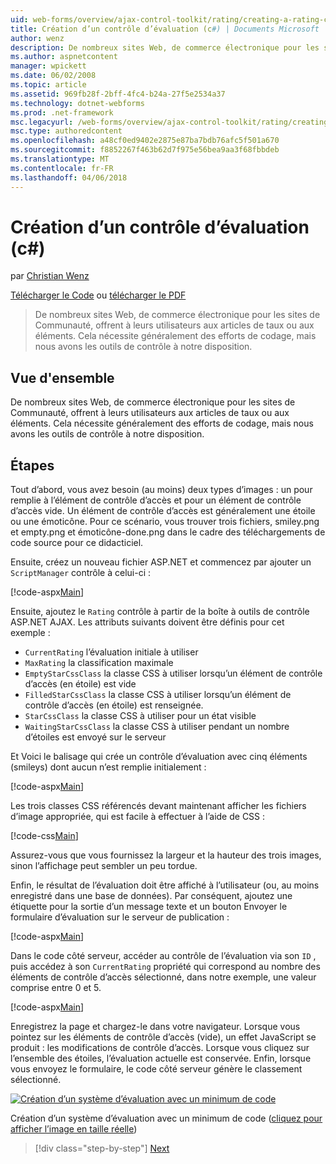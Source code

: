```yaml
---
uid: web-forms/overview/ajax-control-toolkit/rating/creating-a-rating-control-cs
title: Création d’un contrôle d’évaluation (c#) | Documents Microsoft
author: wenz
description: De nombreux sites Web, de commerce électronique pour les sites de Communauté, offrent à leurs utilisateurs aux articles de taux ou aux éléments. Cela nécessite généralement des efforts de codage, mais nous avons le...
ms.author: aspnetcontent
manager: wpickett
ms.date: 06/02/2008
ms.topic: article
ms.assetid: 969fb28f-2bff-4fc4-b24a-27f5e2534a37
ms.technology: dotnet-webforms
ms.prod: .net-framework
msc.legacyurl: /web-forms/overview/ajax-control-toolkit/rating/creating-a-rating-control-cs
msc.type: authoredcontent
ms.openlocfilehash: a48cf0ed9402e2875e87ba7bdb76afc5f501a670
ms.sourcegitcommit: f8852267f463b62d7f975e56bea9aa3f68fbbdeb
ms.translationtype: MT
ms.contentlocale: fr-FR
ms.lasthandoff: 04/06/2018
---
```

<a name="creating-a-rating-control-c"></a>Création d’un contrôle d’évaluation (c#)
====================
par [Christian Wenz](https://github.com/wenz)

[Télécharger le Code](http://download.microsoft.com/download/9/3/f/93f8daea-bebd-4821-833b-95205389c7d0/rating0.cs.zip) ou [télécharger le PDF](http://download.microsoft.com/download/2/d/c/2dc10e34-6983-41d4-9c08-f78f5387d32b/rating0CS.pdf)

> De nombreux sites Web, de commerce électronique pour les sites de Communauté, offrent à leurs utilisateurs aux articles de taux ou aux éléments. Cela nécessite généralement des efforts de codage, mais nous avons les outils de contrôle à notre disposition.


## <a name="overview"></a>Vue d'ensemble

De nombreux sites Web, de commerce électronique pour les sites de Communauté, offrent à leurs utilisateurs aux articles de taux ou aux éléments. Cela nécessite généralement des efforts de codage, mais nous avons les outils de contrôle à notre disposition.

## <a name="steps"></a>Étapes

Tout d’abord, vous avez besoin (au moins) deux types d’images : un pour remplie à l’élément de contrôle d’accès et pour un élément de contrôle d’accès vide. Un élément de contrôle d’accès est généralement une étoile ou une émoticône. Pour ce scénario, vous trouver trois fichiers, smiley.png et empty.png et émoticône-done.png dans le cadre des téléchargements de code source pour ce didacticiel.

Ensuite, créez un nouveau fichier ASP.NET et commencez par ajouter un `ScriptManager` contrôle à celui-ci :

[!code-aspx[Main](creating-a-rating-control-cs/samples/sample1.aspx)]

Ensuite, ajoutez le `Rating` contrôle à partir de la boîte à outils de contrôle ASP.NET AJAX. Les attributs suivants doivent être définis pour cet exemple :

- `CurrentRating` l’évaluation initiale à utiliser
- `MaxRating` la classification maximale
- `EmptyStarCssClass` la classe CSS à utiliser lorsqu’un élément de contrôle d’accès (en étoile) est vide
- `FilledStarCssClass` la classe CSS à utiliser lorsqu’un élément de contrôle d’accès (en étoile) est renseignée.
- `StarCssClass` la classe CSS à utiliser pour un état visible
- `WaitingStarCssClass` la classe CSS à utiliser pendant un nombre d’étoiles est envoyé sur le serveur

Et Voici le balisage qui crée un contrôle d’évaluation avec cinq éléments (smileys) dont aucun n’est remplie initialement :

[!code-aspx[Main](creating-a-rating-control-cs/samples/sample2.aspx)]

Les trois classes CSS référencés devant maintenant afficher les fichiers d’image appropriée, qui est facile à effectuer à l’aide de CSS :

[!code-css[Main](creating-a-rating-control-cs/samples/sample3.css)]

Assurez-vous que vous fournissez la largeur et la hauteur des trois images, sinon l’affichage peut sembler un peu tordue.

Enfin, le résultat de l’évaluation doit être affiché à l’utilisateur (ou, au moins enregistré dans une base de données). Par conséquent, ajoutez une étiquette pour la sortie d’un message texte et un bouton Envoyer le formulaire d’évaluation sur le serveur de publication :

[!code-aspx[Main](creating-a-rating-control-cs/samples/sample4.aspx)]

Dans le code côté serveur, accéder au contrôle de l’évaluation via son `ID` , puis accédez à son `CurrentRating` propriété qui correspond au nombre des éléments de contrôle d’accès sélectionné, dans notre exemple, une valeur comprise entre 0 et 5.

[!code-aspx[Main](creating-a-rating-control-cs/samples/sample5.aspx)]

Enregistrez la page et chargez-le dans votre navigateur. Lorsque vous pointez sur les éléments de contrôle d’accès (vide), un effet JavaScript se produit : les modifications de contrôle d’accès. Lorsque vous cliquez sur l’ensemble des étoiles, l’évaluation actuelle est conservée. Enfin, lorsque vous envoyez le formulaire, le code côté serveur génère le classement sélectionné.


[![Création d’un système d’évaluation avec un minimum de code](creating-a-rating-control-cs/_static/image2.png)](creating-a-rating-control-cs/_static/image1.png)

Création d’un système d’évaluation avec un minimum de code ([cliquez pour afficher l’image en taille réelle](creating-a-rating-control-cs/_static/image3.png))

> [!div class="step-by-step"]
> [Next](creating-a-rating-control-vb.md)
